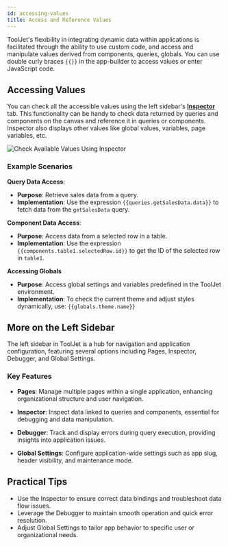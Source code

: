 ```yaml
---
id: accessing-values
title: Access and Reference Values
---
```


ToolJet's flexibility in integrating dynamic data within applications is facilitated through the ability to use custom code, and access and manipulate values derived from components, queries, globals. You can use double curly braces `{{}}` in the app-builder to access values or enter JavaScript code.

## Accessing Values

You can check all the accessible values using the left sidebar's **[Inspector](/docs/how-to/use-inspector/)** tab. This functionality can be handy to check data returned by queries and components on the canvas and reference it in queries or components. Inspector also displays other values like global values, variables, page variables, etc. 

![Check Available Values Using Inspector](/img/tooljet-concepts/writing-custom-code/inspector.png)

### Example Scenarios

**Query Data Access**:
- **Purpose**: Retrieve sales data from a query.
- **Implementation**: Use the expression `{{queries.getSalesData.data}}` to fetch data from the `getSalesData` query.

**Component Data Access**:
- **Purpose**: Access data from a selected row in a table.
- **Implementation**: Use the expression `{{components.table1.selectedRow.id}}` to get the ID of the selected row in `table1`.

**Accessing Globals**
- **Purpose**: Access global settings and variables predefined in the ToolJet environment.
- **Implementation**: To check the current theme and adjust styles dynamically, use:
`{{globals.theme.name}}`

## More on the Left Sidebar

The left sidebar in ToolJet is a hub for navigation and application configuration, featuring several options including Pages, Inspector, Debugger, and Global Settings.

### Key Features

- **Pages**: Manage multiple pages within a single application, enhancing organizational structure and user navigation.
  
- **Inspector**: Inspect data linked to queries and components, essential for debugging and data manipulation.

- **Debugger**: Track and display errors during query execution, providing insights into application issues.

- **Global Settings**: Configure application-wide settings such as app slug, header visibility, and maintenance mode.

## Practical Tips

- Use the Inspector to ensure correct data bindings and troubleshoot data flow issues.
- Leverage the Debugger to maintain smooth operation and quick error resolution.
- Adjust Global Settings to tailor app behavior to specific user or organizational needs.

